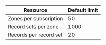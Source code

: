 
| Resource	| Default limit 
--- | ---
| Zones per subscription | 50
| Record sets per zone| 1000
| Records per record set| 20
<!-- deleted by customization

You can contact support to increase the default limit
-->